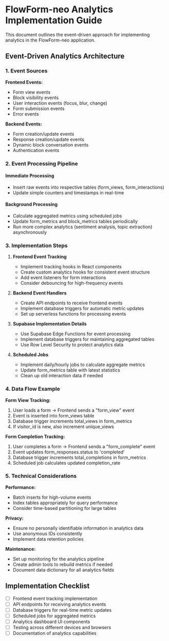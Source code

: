 # FlowForm-neo Analytics Implementation Guide

This document outlines the event-driven approach for implementing analytics in the FlowForm-neo application.

## Event-Driven Analytics Architecture

### 1. Event Sources

**Frontend Events:**
- Form view events
- Block visibility events
- User interaction events (focus, blur, change)
- Form submission events
- Error events

**Backend Events:**
- Form creation/update events
- Response creation/update events
- Dynamic block conversation events
- Authentication events

### 2. Event Processing Pipeline

#### Immediate Processing
- Insert raw events into respective tables (form_views, form_interactions)
- Update simple counters and timestamps in real-time

#### Background Processing
- Calculate aggregated metrics using scheduled jobs
- Update form_metrics and block_metrics tables periodically
- Run more complex analytics (sentiment analysis, topic extraction) asynchronously

### 3. Implementation Steps

1. **Frontend Event Tracking**
   - Implement tracking hooks in React components
   - Create custom analytics hooks for consistent event structure
   - Add event listeners for form interactions
   - Consider debouncing for high-frequency events

2. **Backend Event Handlers**
   - Create API endpoints to receive frontend events
   - Implement database triggers for automatic metric updates
   - Set up serverless functions for processing events

3. **Supabase Implementation Details**
   - Use Supabase Edge Functions for event processing
   - Implement database triggers for maintaining aggregated tables
   - Use Row Level Security to protect analytics data

4. **Scheduled Jobs**
   - Implement daily/hourly jobs to calculate aggregate metrics
   - Update form_metrics table with latest statistics
   - Clean up old interaction data if needed

### 4. Data Flow Example

**Form View Tracking:**
1. User loads a form → Frontend sends a "form_view" event
2. Event is inserted into form_views table
3. Database trigger increments total_views in form_metrics
4. If visitor_id is new, also increment unique_views

**Form Completion Tracking:**
1. User completes a form → Frontend sends a "form_complete" event
2. Event updates form_responses.status to 'completed'
3. Database trigger increments total_completions in form_metrics
4. Scheduled job calculates updated completion_rate

### 5. Technical Considerations

**Performance:**
- Batch inserts for high-volume events
- Index tables appropriately for query performance
- Consider time-based partitioning for large tables

**Privacy:**
- Ensure no personally identifiable information in analytics data
- Use anonymous IDs consistently
- Implement data retention policies

**Maintenance:**
- Set up monitoring for the analytics pipeline
- Create admin tools to rebuild metrics if needed
- Document data dictionary for all analytics fields

## Implementation Checklist

- [ ] Frontend event tracking implementation
- [ ] API endpoints for receiving analytics events
- [ ] Database triggers for real-time metric updates
- [ ] Scheduled jobs for aggregated metrics
- [ ] Analytics dashboard UI components
- [ ] Testing across different devices and browsers
- [ ] Documentation of analytics capabilities
